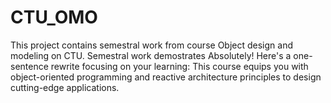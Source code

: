 # CTU_OMO
This project contains semestral work from course Object design and modeling on CTU. Semestral work demostrates  Absolutely! Here's a one-sentence rewrite focusing on your learning:  This course equips you with object-oriented programming and reactive architecture principles to design cutting-edge applications.

